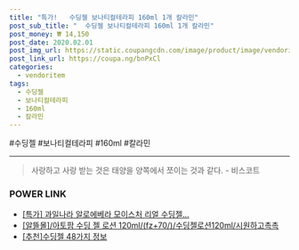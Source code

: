 ```yaml
--- 
title: "특가!   수딩젤 보나티컬테라피 160ml 1개 칼라민" 
post_sub_title: "  수딩젤 보나티컬테라피 160ml 1개 칼라민" 
post_money: ₩ 14,150 
post_date: 2020.02.01 
post_img_url: https://static.coupangcdn.com/image/product/image/vendoritem/2019/01/18/3173324022/f399a752-97d4-43a8-ab3b-5bb5102fc822.jpg 
post_link_url: https://coupa.ng/bnPxCl 
categories: 
  - vendoritem 
tags: 
  - 수딩젤 
  - 보나티컬테라피 
  - 160ml 
  - 칼라민 
--- 
```

  #수딩젤 #보나티컬테라피 #160ml #칼라민 
<hr> 

> 사랑하고 사랑 받는 것은 태양을 양쪽에서 쪼이는 것과 같다. - 비스코트 


### POWER LINK

* <a href="https://blog.naver.com/an0733/221792521497" target="_blank">[특가] 과일나라 알로에베라 모이스처 리얼 수딩젤...</a>
* <a href="https://blog.naver.com/fasyy4321/221785141841" target="_blank">[알뜰몰]/아토팜 수딩 젤 로션 120ml/(fz+70/)/수딩젤로션120ml/시원하고촉촉</a>
* <a href="https://blog.naver.com/fasyy4321/221792488599" target="_blank">[추천]수딩젤 48가지 정보</a>
